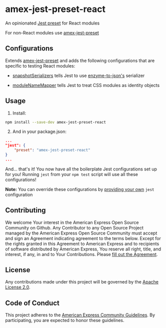 amex-jest-preset-react
========

An opinionated [Jest preset](http://facebook.github.io/jest/docs/configuration.html#preset-string) for React modules

For non-React modules use [amex-jest-preset](https://github.com/americanexpress/amex-jest-preset)

## Configurations

Extends [amex-jest-preset](https://github.com/americanexpress/amex-jest-preset) and adds the following configurations that are specific to testing React modules:

- [snapshotSerializers](http://facebook.github.io/jest/docs/configuration.html#snapshotserializers-array-string) tells Jest to use [enzyme-to-json's](https://github.com/adriantoine/enzyme-to-json) serializer

- [moduleNameMapper](http://facebook.github.io/jest/docs/configuration.html#modulenamemapper-object-string-string) tells Jest to treat CSS modules as identity objects

## Usage

1. Install:
```bash
npm install --save-dev amex-jest-preset-react
```
2. And in your package.json:
```json
...
"jest": {
    "preset": "amex-jest-preset-react"
}
...
```
And... that's it! You now have all the boilerplate Jest configurations set up for you! Running `jest` from your `npm test` script will use all these configurations!

**Note:** You can override these configurations by [providing your own](http://facebook.github.io/jest/docs/configuration.html) `jest` configuration

## Contributing
We welcome Your interest in the American Express Open Source Community on Github.
Any Contributor to any Open Source Project managed by the American Express Open
Source Community must accept and sign an Agreement indicating agreement to the
terms below. Except for the rights granted in this Agreement to American Express
and to recipients of software distributed by American Express, You reserve all
right, title, and interest, if any, in and to Your Contributions. Please [fill
out the Agreement](http://goo.gl/forms/mIHWH1Dcuy).

## License
Any contributions made under this project will be governed by the [Apache License
2.0](https://github.com/americanexpress/amex-jest-preset-react/blob/master/LICENSE.txt).

## Code of Conduct
This project adheres to the [American Express Community Guidelines](https://github.com/americanexpress/amex-jest-preset-react/wiki/Code-of-Conduct).
By participating, you are expected to honor these guidelines.
